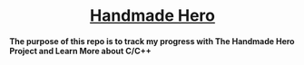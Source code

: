 <div align="center">
  <h1>
    <a href="https://handmadehero.org/">Handmade Hero</a>
  </h1>


</div>

#### The purpose of this repo is to track my progress with The Handmade Hero Project and Learn More about C/C++